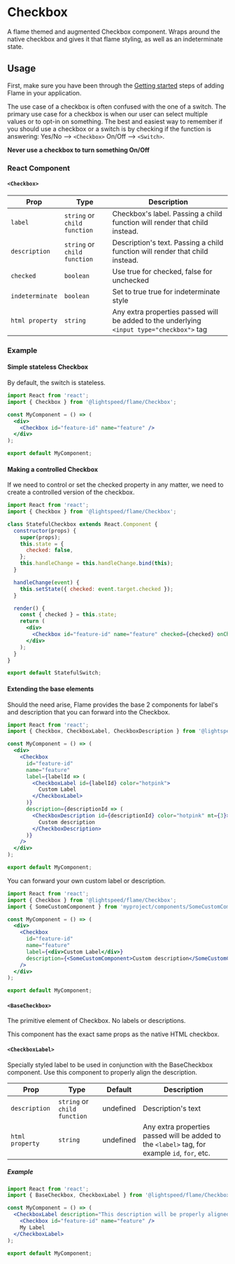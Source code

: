 # Checkbox

A flame themed and augmented Checkbox component.
Wraps around the native checkbox and gives it that flame styling, as well as an indeterminate state.

## Usage

First, make sure you have been through the [Getting started](https://github.com/lightspeed/flame#getting-started) steps of adding Flame in your application.

The use case of a checkbox is often confused with the one of a switch. The primary use case for a checkbox is when our user can select multiple values or to opt-in on something. The best and easiest way to remember if you should use a checkbox or a switch is by checking if the function is answering:
Yes/No --> `<Checkbox>`
On/Off --> `<Switch>`.

**Never use a checkbox to turn something On/Off**

### React Component

#### `<Checkbox>`

| Prop            | Type                         | Description                                                                               |
| --------------- | ---------------------------- | ----------------------------------------------------------------------------------------- |
| `label`         | `string` or `child function` | Checkbox's label. Passing a child function will render that child instead.                |
| `description`   | `string` or `child function` | Description's text. Passing a child function will render that child instead.              |
| `checked`       | `boolean`                    | Use true for checked, false for unchecked                                                 |
| `indeterminate` | `boolean`                    | Set to true true for indeterminate style                                                  |
| `html property` | `string`                     | Any extra properties passed will be added to the underlying `<input type="checkbox">` tag |

### Example

#### Simple stateless Checkbox

By default, the switch is stateless.

```jsx
import React from 'react';
import { Checkbox } from '@lightspeed/flame/Checkbox';

const MyComponent = () => (
  <div>
    <Checkbox id="feature-id" name="feature" />
  </div>
);

export default MyComponent;
```

#### Making a controlled Checkbox

If we need to control or set the checked property in any matter, we need to create
a controlled version of the checkbox.

```jsx
import React from 'react';
import { Checkbox } from '@lightspeed/flame/Checkbox';

class StatefulCheckbox extends React.Component {
  constructor(props) {
    super(props);
    this.state = {
      checked: false,
    };
    this.handleChange = this.handleChange.bind(this);
  }

  handleChange(event) {
    this.setState({ checked: event.target.checked });
  }

  render() {
    const { checked } = this.state;
    return (
      <div>
        <Checkbox id="feature-id" name="feature" checked={checked} onChange={this.handleChange} />
      </div>
    );
  }
}

export default StatefulSwitch;
```

#### Extending the base elements

Should the need arise, Flame provides the base 2 components for label's and description that you can forward into the Checkbox.

```jsx
import React from 'react';
import { Checkbox, CheckboxLabel, CheckboxDescription } from '@lightspeed/flame/Checkbox';

const MyComponent = () => (
  <div>
    <Checkbox
      id="feature-id"
      name="feature"
      label={labelId => (
        <CheckboxLabel id={labelId} color="hotpink">
          Custom Label
        </CheckboxLabel>
      )}
      description={descriptionId => (
        <CheckboxDescription id={descriptionId} color="hotpink" mt={3}>
          Custom description
        </CheckboxDescription>
      )}
    />
  </div>
);

export default MyComponent;
```

You can forward your own custom label or description.

```jsx
import React from 'react';
import { Checkbox } from '@lightspeed/flame/Checkbox';
import { SomeCustomComponent } from 'myproject/components/SomeCustomComponent';

const MyComponent = () => (
  <div>
    <Checkbox
      id="feature-id"
      name="feature"
      label={<div>Custom Label</div>}
      description={<SomeCustomComponent>Custom description</SomeCustomComponent>}
    />
  </div>
);

export default MyComponent;
```

#### `<BaseCheckbox>`

The primitive element of Checkbox. No labels or descriptions.

This component has the exact same props as the native HTML checkbox.

#### `<CheckboxLabel>`

Specially styled label to be used in conjunction with the BaseCheckbox component. Use this component to properly align the description.

| Prop            | Type                         | Default   | Description                                                                                   |
| --------------- | ---------------------------- | --------- | --------------------------------------------------------------------------------------------- |
| `description`   | `string` or `child function` | undefined | Description's text                                                                            |
| `html property` | `string`                     | undefined | Any extra properties passed will be added to the `<label>` tag, for example `id`, `for`, etc. |

##### Example

```jsx
import React from 'react';
import { BaseCheckbox, CheckboxLabel } from '@lightspeed/flame/Checkbox';

const MyComponent = () => (
  <CheckboxLabel description="This description will be properly aligned">
    <Checkbox id="feature-id" name="feature" />
    My Label
  </CheckboxLabel>
);

export default MyComponent;
```
